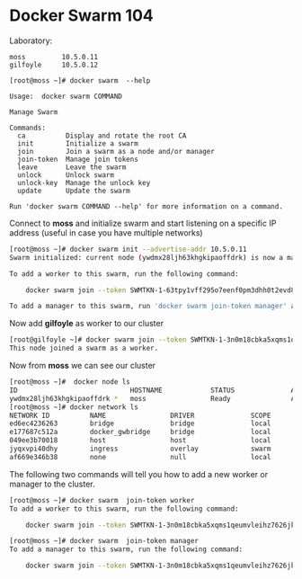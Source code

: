 # Docker Swarm 104

Laboratory:
```
moss         10.5.0.11
gilfoyle     10.5.0.12
```

```
[root@moss ~]# docker swarm  --help

Usage:	docker swarm COMMAND

Manage Swarm

Commands:
  ca          Display and rotate the root CA
  init        Initialize a swarm
  join        Join a swarm as a node and/or manager
  join-token  Manage join tokens
  leave       Leave the swarm
  unlock      Unlock swarm
  unlock-key  Manage the unlock key
  update      Update the swarm

Run 'docker swarm COMMAND --help' for more information on a command.
```


Connect to **moss** and initialize swarm and start listening on a specific IP address (useful in case you have multiple networks)
```bash
[root@moss ~]# docker swarm init --advertise-addr 10.5.0.11
Swarm initialized: current node (ywdmx28ljh63khgkipaoffdrk) is now a manager.

To add a worker to this swarm, run the following command:

    docker swarm join --token SWMTKN-1-63tpy1vff295o7eenf0pm3dhh0t2evd8cvhrtj9rm3yi0adegw-e3cqag2k2s5mx212847v6iexp 10.5.0.11:2377

To add a manager to this swarm, run 'docker swarm join-token manager' and follow the instructions.

```

Now add **gilfoyle** as worker to our cluster
```bash
[root@gilfoyle ~]# docker swarm join --token SWMTKN-1-3n0m18cbka5xqms1qeumvleihz7626jk312meset08igngzkmz-1lb76vp1gea9r9wb20bq5sqni 10.5.0.11:2377
This node joined a swarm as a worker.
```

Now from **moss** we can see our cluster
```bash
[root@moss ~]#  docker node ls
ID                            HOSTNAME            STATUS              AVAILABILITY        MANAGER STATUS      ENGINE VERSION
ywdmx28ljh63khgkipaoffdrk *   moss                Ready               Active              Leader              19.03.14
[root@moss ~]# docker network ls
NETWORK ID          NAME                DRIVER              SCOPE
ed6ec4236263        bridge              bridge              local
e177687c512a        docker_gwbridge     bridge              local
049ee3b70018        host                host                local
jyqxvpi40dhy        ingress             overlay             swarm
af669e346b38        none                null                local
```

The following two commands will tell you how to add a new worker or manager to the cluster.
```bash
[root@moss ~]# docker swarm  join-token worker
To add a worker to this swarm, run the following command:

    docker swarm join --token SWMTKN-1-3n0m18cbka5xqms1qeumvleihz7626jk312meset08igngzkmz-1lb76vp1gea9r9wb20bq5sqni 10.5.0.11:2377

[root@moss ~]# docker swarm  join-token manager 
To add a manager to this swarm, run the following command:

    docker swarm join --token SWMTKN-1-3n0m18cbka5xqms1qeumvleihz7626jk312meset08igngzkmz-am8qhncp3crg999tqy8fq27wt 10.5.0.11:2377
```

